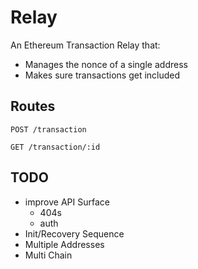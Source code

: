 # Relay

An Ethereum Transaction Relay that:
- Manages the nonce of a single address
- Makes sure transactions get included

## Routes

`POST /transaction`

`GET /transaction/:id`

## TODO
- improve API Surface
    - 404s
    - auth
- Init/Recovery Sequence
- Multiple Addresses 
- Multi Chain